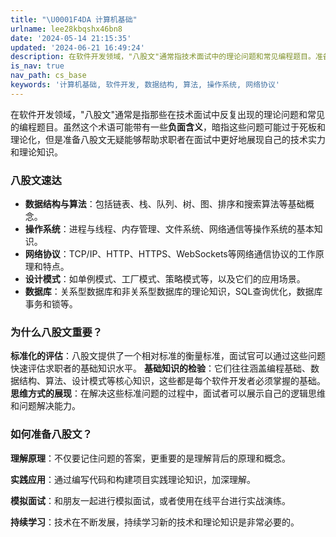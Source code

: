 ```yaml
---
title: "\U0001F4DA 计算机基础"
urlname: lee28kbqshx46bn8
date: '2024-05-14 21:15:35'
updated: '2024-06-21 16:49:24'
description: 在软件开发领域，"八股文"通常指技术面试中的理论问题和常见编程题目。准备这些问题有助于求职者展示技术实力和理论知识。本文涵盖数据结构与算法、操作系统、网络协议、设计模式和数据库等核心知识。
is_nav: true
nav_path: cs_base
keywords: '计算机基础, 软件开发, 数据结构, 算法, 操作系统, 网络协议'
---
```

在软件开发领域，"八股文"通常是指那些在技术面试中反复出现的理论问题和常见的编程题目。虽然这个术语可能带有一些**负面含义**，暗指这些问题可能过于死板和理论化，但是准备八股文无疑能够帮助求职者在面试中更好地展现自己的技术实力和理论知识。
### 八股文速达

-  **数据结构与算法**：包括链表、栈、队列、树、图、排序和搜索算法等基础概念。 
-  **操作系统**：进程与线程、内存管理、文件系统、网络通信等操作系统的基本知识。 
-  **网络协议**：TCP/IP、HTTP、HTTPS、WebSockets等网络通信协议的工作原理和特点。 
-  **设计模式**：如单例模式、工厂模式、策略模式等，以及它们的应用场景。 
-  **数据库**：关系型数据库和非关系型数据库的理论知识，SQL查询优化，数据库事务和锁等。

### 为什么八股文重要？
**标准化的评估**：八股文提供了一个相对标准的衡量标准，面试官可以通过这些问题快速评估求职者的基础知识水平。
**基础知识的检验**：它们往往涵盖编程基础、数据结构、算法、设计模式等核心知识，这些都是每个软件开发者必须掌握的基础。
**思维方式的展现**：在解决这些标准问题的过程中，面试者可以展示自己的逻辑思维和问题解决能力。

### 如何准备八股文？

**理解原理**：不仅要记住问题的答案，更重要的是理解背后的原理和概念。

**实践应用**：通过编写代码和构建项目实践理论知识，加深理解。

**模拟面试**：和朋友一起进行模拟面试，或者使用在线平台进行实战演练。

**持续学习**：技术在不断发展，持续学习新的技术和理论知识是非常必要的。
### 
